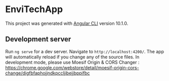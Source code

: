 # EnviTechApp

This project was generated with [Angular CLI](https://github.com/angular/angular-cli) version 10.1.0.

## Development server

Run `ng serve` for a dev server. Navigate to `http://localhost:4200/`. The app will automatically reload if you change any of the source files.
In development mode, please use Moesif Origin & CORS Changer : https://chrome.google.com/webstore/detail/moesif-origin-cors-change/digfbfaphojjndkpccljibejjbppifbc
